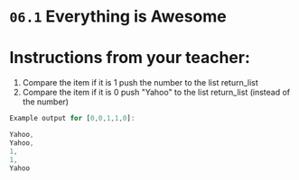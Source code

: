 # `06.1` Everything is Awesome

# Instructions from your teacher:

1. Compare the item if it is 1 push the number to the list return_list
2. Compare the item if it is 0 push "Yahoo" to the list return_list (instead of the number)

```js
Example output for [0,0,1,1,0]:

Yahoo,
Yahoo,
1,
1,
Yahoo
```